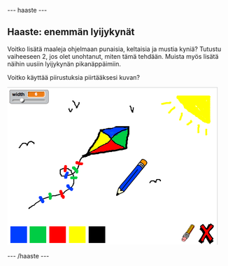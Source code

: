 \--- haaste \---

## Haaste: enemmän lyijykynät

Voitko lisätä maaleja ohjelmaan punaisia, keltaisia ​​ja mustia kyniä? Tutustu vaiheeseen 2, jos olet unohtanut, miten tämä tehdään. Muista myös lisätä näihin uusiin lyijykynän pikanäppäimiin.

Voitko käyttää piirustuksia piirtääksesi kuvan?

![kuvakaappaus](images/paint-final.png)

\--- /haaste \---